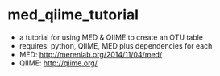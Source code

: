 # med_qiime_tutorial
* a tutorial for using MED &amp; QIIME to create an OTU table
* requires: python, QIIME, MED plus dependencies for each
* MED: http://merenlab.org/2014/11/04/med/
* QIIME: http://qiime.org/
